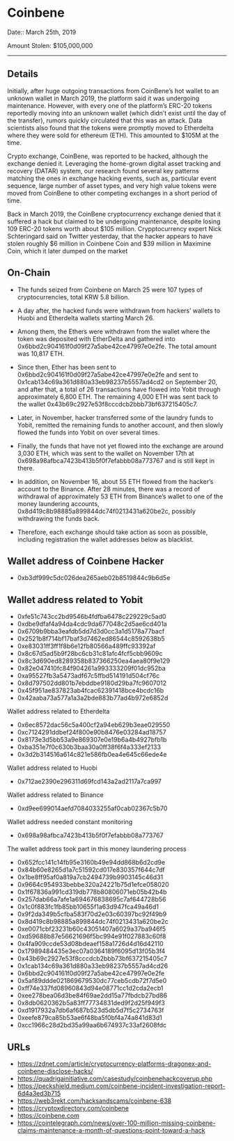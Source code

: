 # Coinbene

Date:: March 25th, 2019

Amount Stolen: $105,000,000



---


## Details

Initially, after huge outgoing transactions from CoinBene’s hot wallet to an unknown wallet in March 2019, the platform said it was undergoing maintenance. However, with every one of the platform’s ERC-20 tokens reportedly moving into an unknown wallet (which didn’t exist until the day of the transfer), rumors quickly circulated that this was an attack. Data scientists also found that the tokens were promptly moved to Etherdelta where they were sold for ethereum (ETH). This amounted to $105M at the time. 

Crypto exchange, CoinBene, was reported to be hacked, although the exchange denied it. Leveraging the home-grown digital asset tracking and recovery (DATAR) system, our research found several key patterns matching the ones in exchange hacking events, such as, particular event sequence, large number of asset types, and very high value tokens were moved from CoinBene to other competing exchanges in a short period of time.

Back in March 2019, the CoinBene cryptocurrency exchange denied that it suffered a hack but claimed to be undergoing maintenance, despite losing 109 ERC-20 tokens worth about $105 million. Crypptocurrency expert Nick Schteringard said on Twitter yesterday, that the hacker appears to have stolen roughly $6 million in Coinbene Coin and $39 million in Maximine Coin, which it later dumped on the market


## On-Chain

- The funds seized from Coinbene on March 25 were 107 types of cryptocurrencies, total KRW 5.8 billion.

- A day after, the hacked funds were withdrawn from hackers’ wallets to Huobi and Etherdelta wallets starting March 26.

- Among them, the Ethers were withdrawn from the wallet where the token was deposited with EtherDelta and gathered into 0x6bbd2c904161f0d09f27a5abe42ce47997e0e2fe. The total amount was 10,817 ETH.

- Since then, Ether has been sent to 0x6bbd2c904161f0d09f27a5abe42ce47997e0e2fe and sent to 0x1cab134c69a361d880a33eb98237b5557ad4cd2 on September 20, and after that, a total of 26 transactions have flowed into Yobit through approximately 6,800 ETH. The remaining 4,000 ETH was sent back to the wallet 0x43b69c2927e53f8cccdcb2bbb73bf637215405c7.

- Later, in November, hacker transferred some of the laundry funds to Yobit, remitted the remaining funds to another account, and then slowly flowed the funds into Yobit on over several times.

- Finally, the funds that have not yet flowed into the exchange are around 3,030 ETH, which was sent to the wallet on November 17th at 0x698a98afbca7423b413b5f0f7efabbb08a773767 and is still kept in there.

- In addition, on November 16, about 55 ETH flowed from the hacker’s account to the Binance. After 28 minutes, there was a record of withdrawal of approximately 53 ETH from Binance’s wallet to one of the money laundering accounts, 0x8d419c8b98885a899844dc74f0213431a620be2c, possibly withdrawing the funds back.

- Therefore, each exchange should take action as soon as possible, including registration the wallet addresses below as blacklist.


## Wallet address of Coinbene Hacker

- 0xb3df999c5dc026dea265aeb02b8519844c9b6d5e

## Wallet address related to Yobit
- 0xfe51c743cc2bd9546b4fdfba6478c229229c5ad0
- 0xdbe9dfaf4a94da4cdc9da677048c2d5ae6cd401a
- 0x6709b9bba3eafdb5dd7d3d0cc3a1d5178a77bacf
- 0x2521b8f714bf17baf3d7462ed86544c8592638b5
- 0xe83031ff3ff1f8b6e12fb80566a489ffc93392af
- 0x8c67d5ad5b9f28bc6cb31c81afc4fcf5cbb9609c
- 0x8c3d690ed8289358b837366250ea4aea80f9e129
- 0x82e047410fc84f904261a993333209f01dc952ba
- 0xa95527fb3a5473adf67c5ffbd514191d504cf76c
- 0x8d797502dd801b7ebddbe9180d29ba7fc9607012
- 0x45f951ae837823ab4fcac62391418bce4bcdc16b
- 0x42aaba73a577a1a3a2bde883b77ad4b972e6852d

Wallet address related to Etherdelta
- 0x6ec8572dac56c5a400cf2a94eb629b3eae029550
- 0xc7124291ddbef24f800e90b8476e03284ad18757
- 0x8173e3d5bb53a9e869307e0e19b6a4b4927bfb1b
- 0xba351e7f0c630b3baa30a0ff38f6f4a333ef2133
- 0x3d2b314516a614c821e586fb0ea4e645c66ede4e

Wallet address related to Huobi
- 0x712ae2390e296311d69fcd143a2ad2117a7ca997

Wallet address related to Binance
- 0xd9ee699014aefd7084033255af0cab02367c5b70

Wallet address needed constant monitoring
- 0x698a98afbca7423b413b5f0f7efabbb08a773767

The wallet address took part in this money laundering process
- 0x652fcc141c14fb95e3160b49e94dd868b6d2cd9e
- 0x84b60e8265d1a7c51592cd017e830357f644c7df
- 0x1be8ff95af0a819a7cb2494739b9903145c46d31
- 0x9664c954933bebbe320a24221b75d1efce058020
- 0x1f67836a991cd319db778b80806071eb05b42b4b
- 0x257dab66a7afe1a694676838695c7af644728b56
- 0x1c0f883fc1fb85bb10655f1a63d947fca49a46d1
- 0x9f2da349b5cfba583f70d2e03c60397bc92f49b9
- 0x8d419c8b98885a899844dc74f0213431a620be2c
- 0xe0071cbf23231b60c43051407a6029a37ba946f5
- 0xd59688b87e56621696f5bc994e91f027883c60f8
- 0x4fa909ccde53d08bdeaef158a1726d4d16d42110
- 0x17989484435e3ec07a0364189f6095d13f05b3f4
- 0x43b69c2927e53f8cccdcb2bbb73bf637215405c7
- 0x1cab134c69a361d880a33eb98237b5557ad4cd26
- 0x6bbd2c904161f0d09f27a5abe42ce47997e0e2fe
- 0x5af89ddde021869679530dc77ceb5cdb72f7d5e0
- 0xff74e337fd08960843d94e08771cc1d2cda2ecb1
- 0xee278bea06d3be84f69ae2dd15a77fbdcb27bd86
- 0x8db0620362b5a83ff77734831ded9f2d25f949f3
- 0xd1917932a7db6af687b523d5db5d7f5c2734763f
- 0xeefe879ca85b53ae6f48ba5f0bf4a74a841d83d1
- 0xcc1966c28d2bd35a99aa6b674937c33af2608fdc


## URLs

- https://zdnet.com/article/cryptocurrency-platforms-dragonex-and-coinbene-disclose-hacks/ 
- https://quadrigainitiative.com/casestudy/coinbenehackcoverup.php
- https://peckshield.medium.com/coinbene-incident-investigation-report-6d4a3ed3b715
- https://web3rekt.com/hacksandscams/coinbene-638
- https://cryptoxdirectory.com/coinbene
- https://coinbene.com
- https://cointelegraph.com/news/over-100-million-missing-coinbene-claims-maintenance-a-month-of-questions-point-toward-a-hack
